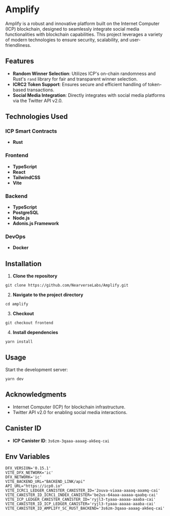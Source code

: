 # Amplify

Amplify is a robust and innovative platform built on the Internet Computer (ICP) blockchain, designed to seamlessly integrate social media functionalities with blockchain capabilities. This project leverages a variety of modern technologies to ensure security, scalability, and user-friendliness.

## Features

- **Random Winner Selection**: Utilizes ICP's on-chain randomness and Rust's `rand` library for fair and transparent winner selection.
- **ICRC2 Token Support**: Ensures secure and efficient handling of token-based transactions.
- **Social Media Integration**: Directly integrates with social media platforms via the Twitter API v2.0.

## Technologies Used

### ICP Smart Contracts
- **Rust**

### Frontend
- **TypeScript**
- **React**
- **TailwindCSS**
- **Vite**

### Backend
- **TypeScript**
- **PostgreSQL**
- **Node.js**
- **Adonis.js Framework**

### DevOps
- **Docker**

## Installation

1. **Clone the repository**
```
git clone https://github.com/NearverseLabs/Amplify.git
```

2. **Navigate to the project directory**
```
cd amplify
```
3. **Checkout**
```
git checkout frontend
```
   
4. **Install dependencies**
```
yarn install
```

## Usage

Start the development server:
```
yarn dev
```

## Acknowledgments

- Internet Computer (ICP) for blockchain infrastructure.
- Twitter API v2.0 for enabling social media interactions.

## Canister ID

- **ICP Canister ID**: `3s6zm-3qaaa-aaaag-ak6eq-cai`

## Env Variables

```
DFX_VERSION='0.15.1'
VITE_DFX_NETWORK='ic'
DFX_NETWORK='ic'
VITE_BACKEND_URL="BACKEND_LINK/api"
API_URL="https://icp0.io"
VITE_ICRC1_LEDGER_CANISTER_CANISTER_ID='2ouva-viaaa-aaaaq-aaamq-cai'
VITE_CANISTER_ID_ICRC1_INDEX_CANISTER='be2us-64aaa-aaaaa-qaabq-cai'
VITE_ICP_LEDGER_CANISTER_CANISTER_ID='ryjl3-tyaaa-aaaaa-aaaba-cai'
VITE_CANISTER_ID_ICP_LEDGER_CANISTER='ryjl3-tyaaa-aaaaa-aaaba-cai'
VITE_CANISTER_ID_AMPLIFY_SC_RUST_BACKEND='3s6zm-3qaaa-aaaag-ak6eq-cai'
```
